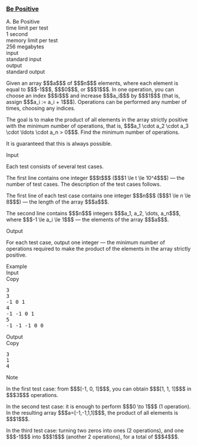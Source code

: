 <h3><a href="https://codeforces.com/contest/2149/problem/A" target="_blank" rel="noopener noreferrer">Be Positive</a></h3>

<div class="header"><div class="title">A. Be Positive</div><div class="time-limit"><div class="property-title">time limit per test</div>1 second</div><div class="memory-limit"><div class="property-title">memory limit per test</div>256 megabytes</div><div class="input-file input-standard"><div class="property-title">input</div>standard input</div><div class="output-file output-standard"><div class="property-title">output</div>standard output</div></div><div><p>Given an array $$$a$$$ of $$$n$$$ elements, where each element is equal to $$$-1$$$, $$$0$$$, or $$$1$$$. In one operation, you can choose an index $$$i$$$ and increase $$$a_i$$$ by $$$1$$$ (that is, assign $$$a_i := a_i + 1$$$). Operations can be performed any number of times, choosing any indices.</p><p>The goal is to make the product of all elements in the array strictly positive with the minimum number of operations, that is, $$$a_1 \cdot a_2 \cdot a_3 \cdot \ldots \cdot a_n > 0$$$. Find the minimum number of operations.</p><p>It is guaranteed that this is always possible.</p></div><div class="input-specification"><div class="section-title">Input</div><p>Each test consists of several test cases.</p><p>The first line contains one integer $$$t$$$ ($$$1 \le t \le 10^4$$$) — the number of test cases. The description of the test cases follows.</p><p>The first line of each test case contains one integer $$$n$$$ ($$$1 \le n \le 8$$$) — the length of the array $$$a$$$.</p><p>The second line contains $$$n$$$ integers $$$a_1, a_2, \dots, a_n$$$, where $$$-1 \le a_i \le 1$$$ — the elements of the array $$$a$$$.</p></div><div class="output-specification"><div class="section-title">Output</div><p>For each test case, output one integer — the minimum number of operations required to make the product of the elements in the array strictly positive.</p></div><div class="sample-tests"><div class="section-title">Example</div><div class="sample-test"><div class="input"><div class="title">Input<div title="Copy" data-clipboard-target="#id008625605493198074" id="id002921092750124" class="input-output-copier">Copy</div></div><pre id="id008625605493198074"><div class="test-example-line test-example-line-even test-example-line-0">3</div><div class="test-example-line test-example-line-odd test-example-line-1">3</div><div class="test-example-line test-example-line-odd test-example-line-1">-1 0 1</div><div class="test-example-line test-example-line-even test-example-line-2">4</div><div class="test-example-line test-example-line-even test-example-line-2">-1 -1 0 1</div><div class="test-example-line test-example-line-odd test-example-line-3">5</div><div class="test-example-line test-example-line-odd test-example-line-3">-1 -1 -1 0 0</div></pre></div><div class="output"><div class="title">Output<div title="Copy" data-clipboard-target="#id0010711581142972726" id="id0018514817896660896" class="input-output-copier">Copy</div></div><pre id="id0010711581142972726"><div class="test-example-line test-example-line-odd test-example-line-1">3</div><div class="test-example-line test-example-line-even test-example-line-2">1</div><div class="test-example-line test-example-line-odd test-example-line-3">4</div></pre></div></div></div><div class="note"><div class="section-title">Note</div><p>In the first test case: from $$$[-1, 0, 1]$$$, you can obtain $$$[1, 1, 1]$$$ in $$$3$$$ operations.</p><p>In the second test case: it is enough to perform $$$0 \to 1$$$ (1 operation). In the resulting array $$$a=[-1,-1,1,1]$$$, the product of all elements is $$$1$$$.</p><p>In the third test case: turning two zeros into ones (2 operations), and one $$$-1$$$ into $$$1$$$ (another 2 operations), for a total of $$$4$$$.</p></div>